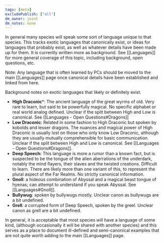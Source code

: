 ```yaml
---
tags: [meta]
excludePublish: ["all"]
dm_owner: joint
dm_notes: none
---
```


In general many species will speak some sort of language unique to that species. This tracks exotic languages that canonically exist, or ideas for languages that probably exist, as well as whatever details have been made up for them. It is currently written more as background. See [[Languages]] for more general coverage of this topic, including background, open questions, etc.

Note: Any language that is often learned by PCs should be moved to the main [[Languages]] page once canonical details have been established and linked from here.

Background notes on exotic languages that likely or definitely exist.

* **High Draconic***: The ancient language of the great wyrms of old. Very rare to learn, but said to be powerfully magical. No specific alphabet or real world analog defined. Unclear if the split between High and Low is canonical. See [[Languages - Open Questions#Dragons]]
* **Low Draconic**: Related in some fashion to High Draconic but spoken by kobolds and lesser dragons. The nuances and magical power of High Draconic is usually lost on those who only know Low Draconic, although they are usually mutually comprehensible for basic communication. Unclear if the split between High and Low is canonical. See [[Languages - Open Questions#Dragons]].
* **Deep Speech:** This language is more a rumor than a known fact, but is suspected to be the tongue of the alien aberrations of the underdark, notably the mind flayers, their slaves and the twisted creations. Difficult to learn. There are likely more than one variant of this, to represent the plural aspect of the Far Realms. No strictly canonical information.
* **Gnoll**: a hideous combination of Abyssal and a magical beast tongue of hyenas; can attempt to understand if you speak Abyssal. See [[Languages#Gnoll]].
* **Bullywug**: spoken by bullywugs mostly. Unclear canon as bullywugs are a bit undefined.
* **Grell**: a corrupted form of Deep Speech, spoken by the greel. Unclear canon as grell are a bit undefined.

In general, it is acceptable that most species will have a language of some kind, (although occasionally it will be shared with another species) and this serves as a place to document ill-defined and semi-canonical examples that are not quite worth adding to the main [[Languages]] page. 
